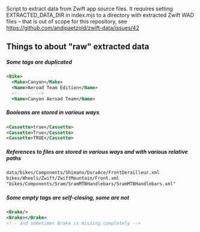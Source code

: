 Script to extract data from Zwift app source files.
It requires setting EXTRACTED_DATA_DIR in index.mjs to a directory with extracted Zwift WAD files 
– that is out of scope for this repository, see https://github.com/andipaetzold/zwift-data/issues/42

## Things to about "raw" extracted data

##### Some tags are duplicated

```xml
<Bike>
  <Make>Canyon</Make>
  <Name>Aeroad Team Edition</Name>
  <!-- ... -->
  <Name>Canyon Aeroad Team</Name>
```

##### Booleans are stored in various ways

```xml
<Cassette>true</Cassette>
<Cassette>True</Cassette>
<Cassette>TRUE</Cassette>
```

##### References to files are stored in various ways and with various relative paths

```xml
data/bikes/Components/Shimano/DuraAce/FrontDerailleur.xml
bikes/Wheels/Zwift/ZwiftMountain/Front.xml
"bikes/Components/Sram/SramMTBHandlebars/SramMTBHandlebars.xml"
```

##### Some empty tags are self-closing, some are not

```xml
<Brake/>
<Brake></Brake>
<!-- and sometimes Brake is missing completely -->
```
